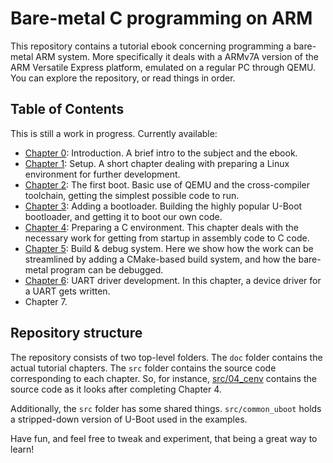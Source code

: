 # Bare-metal C programming on ARM

This repository contains a tutorial ebook concerning programming a bare-metal ARM system. More specifically it deals with a ARMv7A version of the ARM Versatile Express platform, emulated on a regular PC through QEMU. You can explore the repository, or read things in order.

## Table of Contents

This is still a work in progress. Currently available:

* [Chapter 0](doc/00_introduction.md): Introduction. A brief intro to the subject and the ebook.
* [Chapter 1](doc/01_setup.md): Setup. A short chapter dealing with preparing a Linux environment for further development.
* [Chapter 2](doc/02_first_boot.md): The first boot. Basic use of QEMU and the cross-compiler toolchain, getting the simplest possible code to run.
* [Chapter 3](doc/03_bootloader.md): Adding a bootloader. Building the highly popular U-Boot bootloader, and getting it to boot our own code.
* [Chapter 4](doc/04_cenv.md): Preparing a C environment. This chapter deals with the necessary work for getting from startup in assembly code to C code.
* [Chapter 5](doc/05_cmake.md): Build & debug system. Here we show how the work can be streamlined by adding a CMake-based build system, and how the bare-metal program can be debugged.
* [Chapter 6](doc/06_uart.md): UART driver development. In this chapter, a device driver for a UART gets written.
* Chapter 7.

## Repository structure

The repository consists of two top-level folders. The `doc` folder contains the actual tutorial chapters. The `src` folder contains the source code corresponding to each chapter. So, for instance, [src/04_cenv](src/04_cenv) contains the source code as it looks after completing Chapter 4.

Additionally, the `src` folder has some shared things. `src/common_uboot` holds a stripped-down version of U-Boot used in the examples.

Have fun, and feel free to tweak and experiment, that being a great way to learn!

